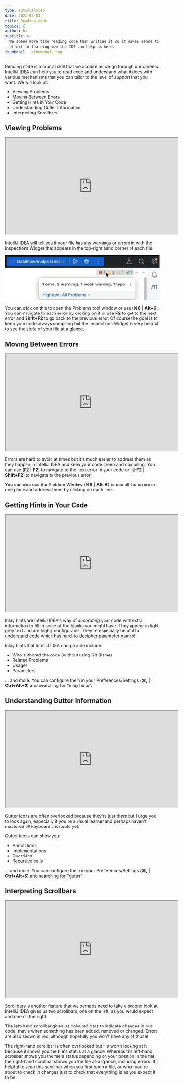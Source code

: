 ```yaml
---
type: TutorialStep
date: 2023-02-03
title: Reading code
topics: []
author: hs
subtitle: >-
  We spend more time reading code than writing it so it makes sense to invest
  effort in learning how the IDE can help us here.
thumbnail: ./thumbnail.png
---
```


Reading code is a crucial skill that we acquire as we go through our careers. IntelliJ IDEA can help you to read code and understand what it does with various mechanisms that you can tailor to the level of *support* that you want. We will look at:
- Viewing Problems
- Moving Between Errors
- Getting Hints in Your Code
- Understanding Gutter Information
- Interpreting Scrollbars

## Viewing Problems

<iframe width="560" height="315" src="https://www.youtube.com/embed/hn51Z91rO4k" >
</iframe>

IntelliJ IDEA will tell you if your file has any warnings or errors in with the Inspections Widget that appears in the top-right hand corner of each file.

![inspections-widget.png](inspections-widget.png)

You can click on this to open the Problems tool window or use (**⌘6** | **Alt+6**). You can navigate to each error by clicking on it or use **F2** to get to the next error and **Shift+F2** to go back to the previous error. Of course the goal is to keep your code always compiling but the Inspections Widget is very helpful to see the *state* of your file at a glance.

## Moving Between Errors

<iframe width="560" height="315" src="https://www.youtube.com/embed/Q26Cc6V7zKk" >
</iframe>

Errors are hard to avoid at times but it's much easier to address them as they happen in IntelliJ IDEA and keep your code green and compiling. You can use (**F2** | **F2**) to navigate to the next error in your code or (**⇧F2** | **Shift+F2**) to navigate to the previous error.

You can also use the Problem Window (**⌘6** | **Alt+6**) to see all the errors in one place and address them by clicking on each one.

## Getting Hints in Your Code

<iframe width="560" height="315" src="https://www.youtube.com/embed/PDGufzpXVFU" >
</iframe>

Inlay hints are IntelliJ IDEA's way of *decorating* your code with extra information to fill in some of the blanks you might have. They appear in light grey text and are highly configurable. They're especially helpful to understand code which has hard-to-decipher parameter names!

Inlay hints that IntelliJ IDEA can provide include:
- Who authored the code (without using Git Blame)
- Related Problems
- Usages
- Parameters

... and more. You can configure them in your Preferences/Settings (**⌘,** | **Ctrl+Alt+S**) and searching for "inlay hints".

## Understanding Gutter Information

<iframe width="560" height="315" src="https://www.youtube.com/embed/pa-bgScptXE" >
</iframe>

Gutter icons are often overlooked because they're just *there* but I urge you to look again, especially if you're a visual learner and perhaps haven't mastered *all* keyboard shortcuts yet.

Gutter icons can show you:
- Annotations
- Implementations
- Overrides
- Recursive calls

... and more. You can configure them in your Preferences/Settings (**⌘,** | **Ctrl+Alt+S**) and searching for "gutter".

## Interpreting Scrollbars

<iframe width="560" height="315" src="https://www.youtube.com/embed/dG_Ug83Mg94" >
</iframe>

Scrollbars is another feature that we perhaps need to take a second look at. IntelliJ IDEA gives us two scrollbars, one on the left, as you would expect and one on the right.

The left-hand scrollbar gives us coloured bars to indicate changes in our code, that is when something has been added, removed or changed. Errors are also shown in red, although hopefully you won't have any of those!

The right-hand scrollbar is often overlooked but it's worth looking at it because it shows you the file's status at a glance. Whereas the left-hand scrollbar shows you the file's status depending on your position in the file, the right-hand scrollbar shows you the file at-a-glance, including errors. It's helpful to scan this scrollbar when you first open a file, or when you're about to check in changes just to check that everything is as you expect it to be.
